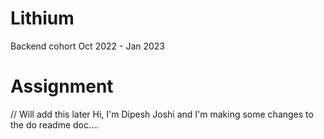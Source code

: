 # Lithium
Backend cohort Oct 2022 - Jan 2023


# Assignment
// Will add this later
Hi, I'm Dipesh Joshi and I'm making some changes to the do readme doc....